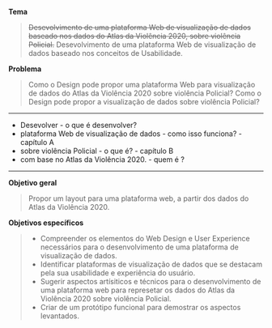 **Tema**
> ~~Desevolvimento de uma plataforma Web de visualização de dados baseado nos dados do Atlas da Violência 2020, sobre violência Policial.~~
> Desevolvimento de uma plataforma Web de visualização de dados baseado nos conceitos de Usabilidade.


**Problema**
> Como o Design pode propor uma plataforma Web para visualização de dados do Atlas da Violência 2020 sobre violência Policial?
> Como o Design pode propor a visualização de dados sobre violência Policial?

----

* Desevolver - o que é desenvolver?
* plataforma Web de visualização de dados - como isso funciona? - capítulo A
* sobre violência Policial - o que é? - capítulo B
* com base no Atlas da Violência 2020. - quem é ?

---

**Objetivo geral**
> Propor um layout para uma plataforma web, a partir dos dados do Atlas da Violência 2020.

**Objetivos específicos**
> * Compreender os elementos do Web Design e User Experience necessários para o desenvolvimento de uma plataforma de visualização de dados.
> * Identificar plataformas de visualização de dados que se destacam pela sua usabilidade e experiência do usuário.
> * Sugerir aspectos artísiticos e técnicos para o desenvolvimento de uma plataforma web para represetar os dados do Atlas da Violência 2020 sobre violência Policial.
> * Criar de um protótipo funcional para demostrar os aspectos levantados.

